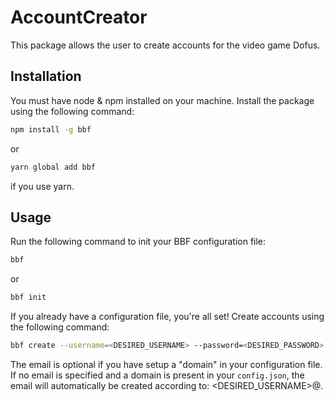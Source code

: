 # AccountCreator

This package allows the user to create accounts for the video game Dofus.

## Installation

You must have node & npm installed on your machine. Install the package using the following command:

```bash
npm install -g bbf
```

or

```bash
yarn global add bbf
```

if you use yarn.

## Usage

Run the following command to init your BBF configuration file:

```bash
bbf
```

or

```bash
bbf init
```

If you already have a configuration file, you're all set! Create accounts using the following command:

```bash
bbf create --username=<DESIRED_USERNAME> --password=<DESIRED_PASSWORD> --date=<dD/mM/YYYY> --email=<xxx@xxx.xx>
```

The email is optional if you have setup a "domain" in your configuration file. If no email is specified and a domain is present in your `config.json`, the email will automatically be created according to: <DESIRED_USERNAME>@<DOMAIN>.

